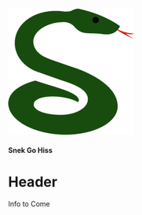 ![Snek Logo](https://raw.githubusercontent.com/SnekCrypto/Snek/gh-pages/LOGO.png "SNEK")

#### Snek Go Hiss
 <div class="Snek Go Hiss">
  <h1>Header</h1>
  <p>Info to Come</p>
</div> 
